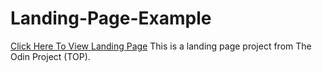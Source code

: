 # Landing-Page-Example
[Click Here To View Landing Page](https://shab-h.github.io/Landing-Page-Example/)
This is a landing page project from The Odin Project (TOP).

